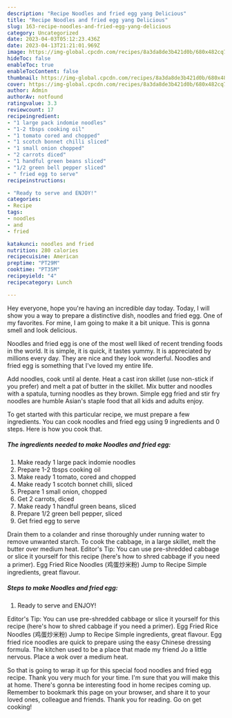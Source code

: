 ```yaml
---
description: "Recipe Noodles and fried egg yang Delicious"
title: "Recipe Noodles and fried egg yang Delicious"
slug: 163-recipe-noodles-and-fried-egg-yang-delicious
category: Uncategorized
date: 2023-04-03T05:12:23.436Z
date: 2023-04-13T21:21:01.969Z
image: https://img-global.cpcdn.com/recipes/8a3da8de3b421d0b/680x482cq70/noodles-and-fried-egg-recipe-main-photo.jpg
hideToc: false
enableToc: true
enableTocContent: false
thumbnail: https://img-global.cpcdn.com/recipes/8a3da8de3b421d0b/680x482cq70/noodles-and-fried-egg-recipe-main-photo.jpg
cover: https://img-global.cpcdn.com/recipes/8a3da8de3b421d0b/680x482cq70/noodles-and-fried-egg-recipe-main-photo.jpg
author: Admin
authorAv: notfound
ratingvalue: 3.3
reviewcount: 17
recipeingredient:
- "1 large pack indomie noodles"
- "1-2 tbsps cooking oil"
- "1 tomato cored and chopped"
- "1 scotch bonnet chilli sliced"
- "1 small onion chopped"
- "2 carrots diced"
- "1 handful green beans sliced"
- "1/2 green bell pepper sliced"
- " fried egg to serve"
recipeinstructions:

- "Ready to serve and ENJOY!"
categories:
- Recipe
tags:
- noodles
- and
- fried

katakunci: noodles and fried 
nutrition: 280 calories
recipecuisine: American
preptime: "PT29M"
cooktime: "PT35M"
recipeyield: "4"
recipecategory: Lunch

---
```



Hey everyone, hope you're having an incredible day today. Today, I will show you a way to prepare a distinctive dish, noodles and fried egg. One of my favorites. For mine, I am going to make it a bit unique. This is gonna smell and look delicious.

Noodles and fried egg is one of the most well liked of recent trending foods in the world. It is simple, it is quick, it tastes yummy. It is appreciated by millions every day. They are nice and they look wonderful. Noodles and fried egg is something that I've loved my entire life.

Add noodles, cook until al dente. Heat a cast iron skillet (use non-stick if you prefer) and melt a pat of butter in the skillet. Mix butter and noodles with a spatula, turning noodles as they brown. Simple egg fried and stir fry noodles are humble Asian&#39;s staple food that all kids and adults enjoy.


To get started with this particular recipe, we must prepare a few ingredients. You can cook noodles and fried egg using 9 ingredients and 0 steps. Here is how you cook that.

<!--inarticleads1-->

##### The ingredients needed to make Noodles and fried egg:

1. Make ready 1 large pack indomie noodles
1. Prepare 1-2 tbsps cooking oil
1. Make ready 1 tomato, cored and chopped
1. Make ready 1 scotch bonnet chilli, sliced
1. Prepare 1 small onion, chopped
1. Get 2 carrots, diced
1. Make ready 1 handful green beans, sliced
1. Prepare 1/2 green bell pepper, sliced
1. Get  fried egg to serve


Drain them to a colander and rinse thoroughly under running water to remove unwanted starch. To cook the cabbage, in a large skillet, melt the butter over medium heat. Editor&#39;s Tip: You can use pre-shredded cabbage or slice it yourself for this recipe (here&#39;s how to shred cabbage if you need a primer). Egg Fried Rice Noodles (鸡蛋炒米粉) Jump to Recipe Simple ingredients, great flavour. 

<!--inarticleads2-->

##### Steps to make Noodles and fried egg:


1. Ready to serve and ENJOY!

Editor&#39;s Tip: You can use pre-shredded cabbage or slice it yourself for this recipe (here&#39;s how to shred cabbage if you need a primer). Egg Fried Rice Noodles (鸡蛋炒米粉) Jump to Recipe Simple ingredients, great flavour. Egg fried rice noodles are quick to prepare using the easy Chinese dressing formula. The kitchen used to be a place that made my friend Jo a little nervous. Place a wok over a medium heat. 

So that is going to wrap it up for this special food noodles and fried egg recipe. Thank you very much for your time. I'm sure that you will make this at home. There's gonna be interesting food in home recipes coming up. Remember to bookmark this page on your browser, and share it to your loved ones, colleague and friends. Thank you for reading. Go on get cooking!
